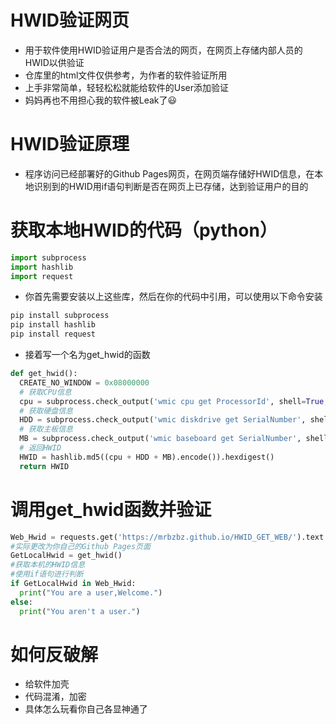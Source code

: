# HWID验证网页
* 用于软件使用HWID验证用户是否合法的网页，在网页上存储内部人员的HWID以供验证
* 仓库里的html文件仅供参考，为作者的软件验证所用
* 上手非常简单，轻轻松松就能给软件的User添加验证
* 妈妈再也不用担心我的软件被Leak了😃
# HWID验证原理
* 程序访问已经部署好的Github Pages网页，在网页端存储好HWID信息，在本地识别到的HWID用if语句判断是否在网页上已存储，达到验证用户的目的
# 获取本地HWID的代码（python）
```python
import subprocess
import hashlib
import request
```
* 你首先需要安装以上这些库，然后在你的代码中引用，可以使用以下命令安装
```python
pip install subprocess
pip install hashlib
pip install request
```
* 接着写一个名为get_hwid的函数
```python
def get_hwid():
  CREATE_NO_WINDOW = 0x08000000
  # 获取CPU信息
  cpu = subprocess.check_output('wmic cpu get ProcessorId', shell=True, creationflags=CREATE_NO_WINDOW).decode().split('\n')[1].strip()
  # 获取硬盘信息
  HDD = subprocess.check_output('wmic diskdrive get SerialNumber', shell=True, creationflags=CREATE_NO_WINDOW).decode().split('\n')[1].strip()
  # 获取主板信息
  MB = subprocess.check_output('wmic baseboard get SerialNumber', shell=True, creationflags=CREATE_NO_WINDOW).decode().split('\n')[1].strip()
  # 返回HWID
  HWID = hashlib.md5((cpu + HDD + MB).encode()).hexdigest()
  return HWID
```
# 调用get_hwid函数并验证
```python
Web_Hwid = requests.get('https://mrbzbz.github.io/HWID_GET_WEB/').text
#实际更改为你自己的Github Pages页面
GetLocalHwid = get_hwid()
#获取本机的HWID信息
#使用if语句进行判断
if GetLocalHwid in Web_Hwid:
  print("You are a user,Welcome.")
else:
  print("You aren't a user.")
```
# 如何反破解
* 给软件加壳
* 代码混淆，加密
* 具体怎么玩看你自己各显神通了
